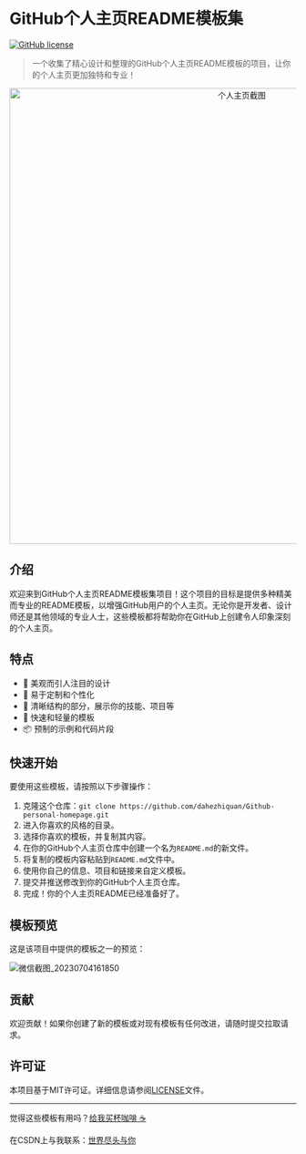 # GitHub个人主页README模板集

[![GitHub license](https://img.shields.io/badge/license-MIT-blue.svg)](https://github.com/dahezhiquan/Github-personal-homepage/blob/main/LICENSE)

> 一个收集了精心设计和整理的GitHub个人主页README模板的项目，让你的个人主页更加独特和专业！

<p align="center">
  <img src="个人主页截图.png" alt="个人主页截图" width="800">
</p>

## 介绍

欢迎来到GitHub个人主页README模板集项目！这个项目的目标是提供多种精美而专业的README模板，以增强GitHub用户的个人主页。无论你是开发者、设计师还是其他领域的专业人士，这些模板都将帮助你在GitHub上创建令人印象深刻的个人主页。

## 特点

- 🌈 美观而引人注目的设计
- 🎨 易于定制和个性化
- 📄 清晰结构的部分，展示你的技能、项目等
- 🚀 快速和轻量的模板
- 📦 预制的示例和代码片段

## 快速开始

要使用这些模板，请按照以下步骤操作：

1. 克隆这个仓库：`git clone https://github.com/dahezhiquan/Github-personal-homepage.git`
2. 进入你喜欢的风格的目录。
3. 选择你喜欢的模板，并复制其内容。
4. 在你的GitHub个人主页仓库中创建一个名为`README.md`的新文件。
5. 将复制的模板内容粘贴到`README.md`文件中。
6. 使用你自己的信息、项目和链接来自定义模板。
7. 提交并推送修改到你的GitHub个人主页仓库。
8. 完成！你的个人主页README已经准备好了。

## 模板预览

这是该项目中提供的模板之一的预览：

![微信截图_20230704161850](https://github.com/dahezhiquan/Github-personal-homepage/assets/76278560/9c872155-5719-4cfa-a161-eccd1b64d5ab)


## 贡献

欢迎贡献！如果你创建了新的模板或对现有模板有任何改进，请随时提交拉取请求。

## 许可证

本项目基于MIT许可证。详细信息请参阅[LICENSE](LICENSE)文件。

---

觉得这些模板有用吗？[给我买杯咖啡 ☕](#)

在CSDN上与我联系：[世界尽头与你](https://blog.csdn.net/Gherbirthday0916?spm=1000.2115.3001.5343)
